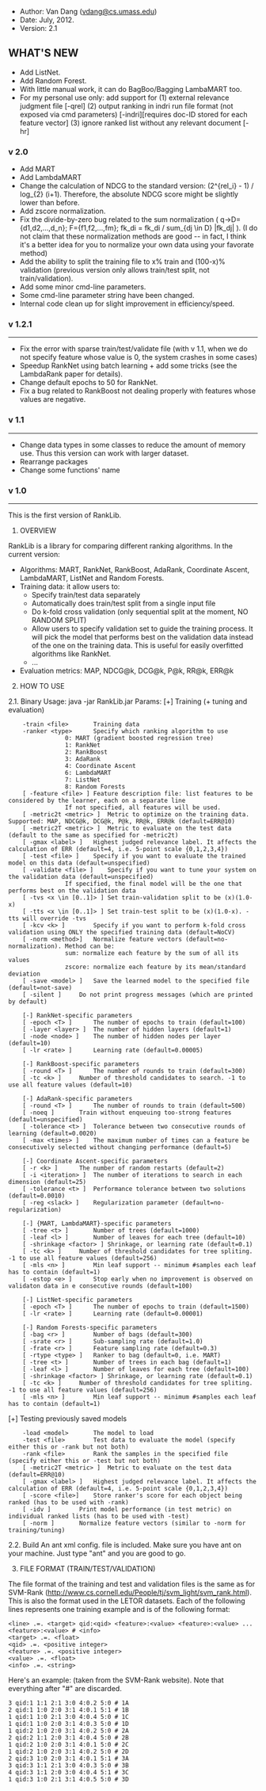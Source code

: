 - Author:	Van Dang (vdang@cs.umass.edu)
- Date:		July, 2012.
- Version:	2.1

## WHAT'S NEW
- Add ListNet.
- Add Random Forest.
- With little manual work, it can do BagBoo/Bagging LambaMART too.
- For my personal use only: add support for 
  (1) external relevance judgment file [-qrel]
  (2) output ranking in indri run file format (not exposed via cmd parameters) [-indri][requires doc-ID stored for each feature vector]
  (3) ignore ranked list without any relevant document [-hr]

### v 2.0
- Add MART
- Add LambdaMART
- Change the calculation of NDCG to the standard version: (2^{rel_i} - 1) / log_{2} (i+1). Therefore, the absolute NDCG score might be slightly lower than before.
- Add zscore normalization.
- Fix the divide-by-zero bug related to the sum normalization ( q->D={d1,d2,...,d_n}; F={f1,f2,...,fm}; fk_di = fk_di / sum_{dj \in D} |fk_dj| ).
(I do not claim that these normalization methods are good -- in fact, I think it's a better idea for you to normalize your own data using your favorate method)
- Add the ability to split the training file to x% train and (100-x)% validation (previous version only allows train/test split, not train/validation).
- Add some minor cmd-line parameters.
- Some cmd-line parameter string have been changed.
- Internal code clean up for slight improvement in efficiency/speed.

### v 1.2.1
------
- Fix the error with sparse train/test/validate file (with v 1.1, when we do not specify feature whose value is 0, the system crashes in some cases)
- Speedup RankNet using batch learning + add some tricks (see the LambdaRank paper for details).
- Change default epochs to 50 for RankNet.
- Fix a bug related to RankBoost not dealing properly with features whose values are negative.

### v 1.1
------
- Change data types in some classes to reduce the amount of memory use. Thus this version can work with larger dataset.
- Rearrange packages
- Change some functions' name

### v 1.0
------
This is the first version of RankLib.


1. OVERVIEW

RankLib is a library for comparing different ranking algorithms. In the current version:
- Algorithms: MART, RankNet, RankBoost, AdaRank, Coordinate Ascent, LambdaMART, ListNet and Random Forests.
- Training data: it allow users to:
   + Specify train/test data separately
   + Automatically does train/test split from a single input file
   + Do k-fold cross validation (only sequential split at the moment, NO RANDOM SPLIT)
   + Allow users to specify validation set to guide the training process. It will pick the model that performs best on the validation data instead of the one on the training data. This is useful for easily overfitted algorithms like RankNet.
   + ...
- Evaluation metrics: MAP, NDCG@k, DCG@k, P@k, RR@k, ERR@k

2. HOW TO USE

2.1. Binary
Usage: java -jar RankLib.jar <Params>
Params:
  [+] Training (+ tuning and evaluation)
```
	-train <file>		Training data
	-ranker <type>		Specify which ranking algorithm to use
				0: MART (gradient boosted regression tree)
				1: RankNet
				2: RankBoost
				3: AdaRank
				4: Coordinate Ascent
				6: LambdaMART
				7: ListNet
				8: Random Forests
	[ -feature <file> ]	Feature description file: list features to be considered by the learner, each on a separate line
				If not specified, all features will be used.
	[ -metric2t <metric> ]	Metric to optimize on the training data. Supported: MAP, NDCG@k, DCG@k, P@k, RR@k, ERR@k (default=ERR@10)
	[ -metric2T <metric> ]	Metric to evaluate on the test data (default to the same as specified for -metric2t)
	[ -gmax <label> ]	Highest judged relevance label. It affects the calculation of ERR (default=4, i.e. 5-point scale {0,1,2,3,4})
	[ -test <file> ]	Specify if you want to evaluate the trained model on this data (default=unspecified)
	[ -validate <file> ]	Specify if you want to tune your system on the validation data (default=unspecified)
				If specified, the final model will be the one that performs best on the validation data
	[ -tvs <x \in [0..1]> ]	Set train-validation split to be (x)(1.0-x)
	[ -tts <x \in [0..1]> ]	Set train-test split to be (x)(1.0-x). -tts will override -tvs
	[ -kcv <k> ]		Specify if you want to perform k-fold cross validation using ONLY the specified training data (default=NoCV)
	[ -norm <method>]	Normalize feature vectors (default=no-normalization). Method can be:
				sum: normalize each feature by the sum of all its values
				zscore: normalize each feature by its mean/standard deviation
	[ -save <model> ]	Save the learned model to the specified file (default=not-save)
	[ -silent ]		Do not print progress messages (which are printed by default)

    [-] RankNet-specific parameters
	[ -epoch <T> ]		The number of epochs to train (default=100)
	[ -layer <layer> ]	The number of hidden layers (default=1)
	[ -node <node> ]	The number of hidden nodes per layer (default=10)
	[ -lr <rate> ]		Learning rate (default=0.00005)

    [-] RankBoost-specific parameters
	[ -round <T> ]		The number of rounds to train (default=300)
	[ -tc <k> ]		Number of threshold candidates to search. -1 to use all feature values (default=10)

    [-] AdaRank-specific parameters
	[ -round <T> ]		The number of rounds to train (default=500)
	[ -noeq ]		Train without enqueuing too-strong features (default=unspecified)
	[ -tolerance <t> ]	Tolerance between two consecutive rounds of learning (default=0.0020)
	[ -max <times> ]	The maximum number of times can a feature be consecutively selected without changing performance (default=5)

    [-] Coordinate Ascent-specific parameters
	[ -r <k> ]		The number of random restarts (default=2)
	[ -i <iteration> ]	The number of iterations to search in each dimension (default=25)
	[ -tolerance <t> ]	Performance tolerance between two solutions (default=0.0010)
	[ -reg <slack> ]	Regularization parameter (default=no-regularization)

    [-] {MART, LambdaMART}-specific parameters
	[ -tree <t> ]		Number of trees (default=1000)
	[ -leaf <l> ]		Number of leaves for each tree (default=10)
	[ -shrinkage <factor> ]	Shrinkage, or learning rate (default=0.1)
	[ -tc <k> ]		Number of threshold candidates for tree spliting. -1 to use all feature values (default=256)
	[ -mls <n> ]		Min leaf support -- minimum #samples each leaf has to contain (default=1)
	[ -estop <e> ]		Stop early when no improvement is observed on validaton data in e consecutive rounds (default=100)

    [-] ListNet-specific parameters
	[ -epoch <T> ]		The number of epochs to train (default=1500)
	[ -lr <rate> ]		Learning rate (default=0.00001)

    [-] Random Forests-specific parameters
	[ -bag <r> ]		Number of bags (default=300)
	[ -srate <r> ]		Sub-sampling rate (default=1.0)
	[ -frate <r> ]		Feature sampling rate (default=0.3)
	[ -rtype <type> ]	Ranker to bag (default=0, i.e. MART)
	[ -tree <t> ]		Number of trees in each bag (default=1)
	[ -leaf <l> ]		Number of leaves for each tree (default=100)
	[ -shrinkage <factor> ]	Shrinkage, or learning rate (default=0.1)
	[ -tc <k> ]		Number of threshold candidates for tree spliting. -1 to use all feature values (default=256)
	[ -mls <n> ]		Min leaf support -- minimum #samples each leaf has to contain (default=1)
```
  [+] Testing previously saved models
```
	-load <model>		The model to load
	-test <file>		Test data to evaluate the model (specify either this or -rank but not both)
	-rank <file>		Rank the samples in the specified file (specify either this or -test but not both)
	[ -metric2T <metric> ]	Metric to evaluate on the test data (default=ERR@10)
	[ -gmax <label> ]	Highest judged relevance label. It affects the calculation of ERR (default=4, i.e. 5-point scale {0,1,2,3,4})
	[ -score <file>]	Store ranker's score for each object being ranked (has to be used with -rank)
	[ -idv ]		Print model performance (in test metric) on individual ranked lists (has to be used with -test)
	[ -norm ]		Normalize feature vectors (similar to -norm for training/tuning)
```
2.2. Build
An ant xml config. file is included. Make sure you have ant on your machine. Just type "ant" and you are good to go.

3. FILE FORMAT (TRAIN/TEST/VALIDATION)

The file format of the training and test and validation files is the same as for SVM-Rank (http://www.cs.cornell.edu/People/tj/svm_light/svm_rank.html). This is also the format used in the LETOR datasets. Each of the following lines represents one training example and is of the following format:

```
<line> .=. <target> qid:<qid> <feature>:<value> <feature>:<value> ... <feature>:<value> # <info>
<target> .=. <float>
<qid> .=. <positive integer>
<feature> .=. <positive integer>
<value> .=. <float>
<info> .=. <string>
```

Here's an example: (taken from the SVM-Rank website). Note that everything after "#" are discarded.
```
3 qid:1 1:1 2:1 3:0 4:0.2 5:0 # 1A
2 qid:1 1:0 2:0 3:1 4:0.1 5:1 # 1B 
1 qid:1 1:0 2:1 3:0 4:0.4 5:0 # 1C
1 qid:1 1:0 2:0 3:1 4:0.3 5:0 # 1D  
1 qid:2 1:0 2:0 3:1 4:0.2 5:0 # 2A  
2 qid:2 1:1 2:0 3:1 4:0.4 5:0 # 2B 
1 qid:2 1:0 2:0 3:1 4:0.1 5:0 # 2C 
1 qid:2 1:0 2:0 3:1 4:0.2 5:0 # 2D  
2 qid:3 1:0 2:0 3:1 4:0.1 5:1 # 3A 
3 qid:3 1:1 2:1 3:0 4:0.3 5:0 # 3B 
4 qid:3 1:1 2:0 3:0 4:0.4 5:1 # 3C 
1 qid:3 1:0 2:1 3:1 4:0.5 5:0 # 3D
```
